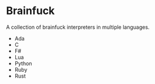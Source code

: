 # Brainfuck


A collection of brainfuck interpreters in multiple languages. 

* Ada
* C
* F#
* Lua
* Python
* Ruby
* Rust
